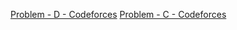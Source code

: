 [Problem - D - Codeforces](https://codeforces.com/contest/1175/problem/D)
[Problem - C - Codeforces](https://codeforces.com/contest/2042/problem/C)
